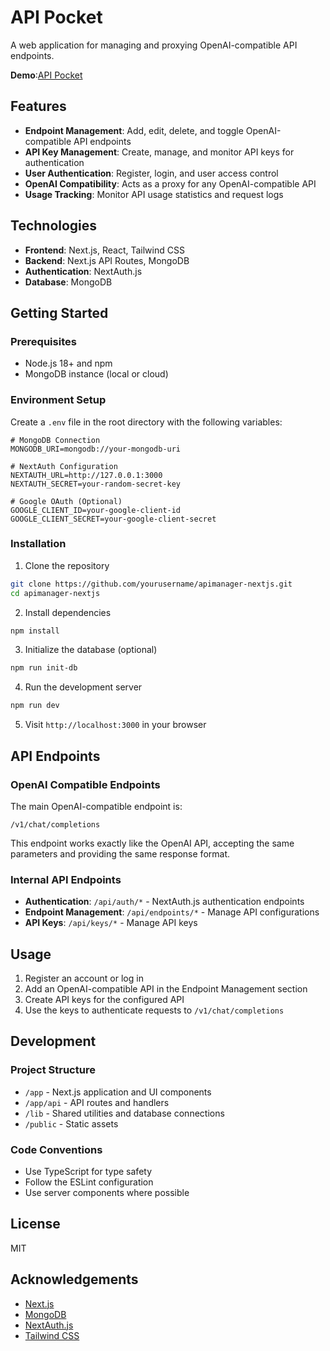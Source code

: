 # API Pocket

A web application for managing and proxying OpenAI-compatible API endpoints.

**Demo**:[API Pocket](https://api-pocket.xxworld.org/)

## Features

- **Endpoint Management**: Add, edit, delete, and toggle OpenAI-compatible API endpoints
- **API Key Management**: Create, manage, and monitor API keys for authentication
- **User Authentication**: Register, login, and user access control
- **OpenAI Compatibility**: Acts as a proxy for any OpenAI-compatible API
- **Usage Tracking**: Monitor API usage statistics and request logs

## Technologies

- **Frontend**: Next.js, React, Tailwind CSS
- **Backend**: Next.js API Routes, MongoDB
- **Authentication**: NextAuth.js
- **Database**: MongoDB

## Getting Started

### Prerequisites

- Node.js 18+ and npm
- MongoDB instance (local or cloud)

### Environment Setup

Create a `.env` file in the root directory with the following variables:

```
# MongoDB Connection
MONGODB_URI=mongodb://your-mongodb-uri

# NextAuth Configuration
NEXTAUTH_URL=http://127.0.0.1:3000
NEXTAUTH_SECRET=your-random-secret-key

# Google OAuth (Optional)
GOOGLE_CLIENT_ID=your-google-client-id
GOOGLE_CLIENT_SECRET=your-google-client-secret
```

### Installation

1. Clone the repository
```bash
git clone https://github.com/yourusername/apimanager-nextjs.git
cd apimanager-nextjs
```

2. Install dependencies
```bash
npm install
```

3. Initialize the database (optional)
```bash
npm run init-db
```

4. Run the development server
```bash
npm run dev
```

5. Visit `http://localhost:3000` in your browser

## API Endpoints

### OpenAI Compatible Endpoints

The main OpenAI-compatible endpoint is:

```
/v1/chat/completions
```

This endpoint works exactly like the OpenAI API, accepting the same parameters and providing the same response format.

### Internal API Endpoints

- **Authentication**: `/api/auth/*` - NextAuth.js authentication endpoints
- **Endpoint Management**: `/api/endpoints/*` - Manage API configurations
- **API Keys**: `/api/keys/*` - Manage API keys

## Usage

1. Register an account or log in
2. Add an OpenAI-compatible API in the Endpoint Management section
3. Create API keys for the configured API
4. Use the keys to authenticate requests to `/v1/chat/completions`

## Development

### Project Structure

- `/app` - Next.js application and UI components
- `/app/api` - API routes and handlers
- `/lib` - Shared utilities and database connections
- `/public` - Static assets

### Code Conventions

- Use TypeScript for type safety
- Follow the ESLint configuration
- Use server components where possible

## License

MIT

## Acknowledgements

- [Next.js](https://nextjs.org/)
- [MongoDB](https://www.mongodb.com/)
- [NextAuth.js](https://next-auth.js.org/)
- [Tailwind CSS](https://tailwindcss.com/)
